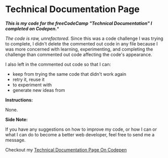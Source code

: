 # Technical Documentation Page

*__This is my code for the freeCodeCamp "Technical Documentation" I completed on Codepen.__**

*The code is raw, unrefactored.* Since this was a code challenge I was trying to complete, I didn't delete the commented out code in any file because I was more concerned with learning, experimenting, and completing the challenge than commented out code affecting the code's appearance.  

I also left in the commented out code so that I can:
* keep from trying the same code that didn't work again
* retry it, reuse it
* to experiment with
* generate new ideas from

**Instructions:**

None. 

**Side Note:**

If you have any suggestions on how to improve my code, or how I can or what I can do to become a better web developer, feel free to send me a message. 

Checkout my [Technical Documentation Page On Codepen](https://codepen.io/nwbnwb/full/XWbEKPQ)
